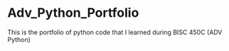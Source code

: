 # Adv_Python_Portfolio
This is the portfolio of python code that I learned during BISC 450C (ADV Python)
